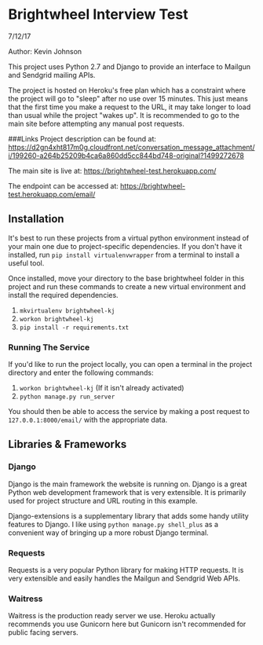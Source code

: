 # Brightwheel Interview Test

7/12/17

Author: Kevin Johnson

This project uses Python 2.7 and Django to provide an interface to Mailgun and Sendgrid mailing APIs.

The project is hosted on Heroku's free plan which has a constraint where the project will go to "sleep" after no use over 15 
minutes. This just means that the first time you make a request to the URL, it may take longer to load than usual while
the project "wakes up". It is recommended to go to the main site before attempting any manual post requests.

###Links
Project description can be found at: https://d2gn4xht817m0g.cloudfront.net/conversation_message_attachment/i/199260-a264b25209b4ca6a860dd5cc844bd748-original?1499272678

The main site is live at: https://brightwheel-test.herokuapp.com/

The endpoint can be accessed at: https://brightwheel-test.herokuapp.com/email/

## Installation

It's best to run these projects from a virtual python environment instead of your main one due to project-specific 
dependencies. If you don't have it installed, run `pip install virtualenvwrapper` from a terminal to install a useful 
tool.

Once installed, move your directory to the base brightwheel folder in this project and run these commands to create a 
new virtual environment and install the required dependencies.
1. `mkvirtualenv brightwheel-kj`
2. `workon brightwheel-kj`
3. `pip install -r requirements.txt`

### Running The Service
If you'd like to run the project locally, you can open a terminal in the project directory and enter the following 
commands:
1. `workon brightwheel-kj` (If it isn't already activated)
2. `python manage.py run_server`

You should then be able to access the service by making a post request to `127.0.0.1:8000/email/` with the appropriate 
data.

## Libraries & Frameworks

### Django
Django is the main framework the website is running on. Django is a great Python web development framework that is very 
extensible. It is primarily used for project structure and URL routing in this example.

Django-extensions is a supplementary library that adds some handy utility features to Django. I like using 
`python manage.py shell_plus` as a convenient way of bringing up a more robust Django terminal.

### Requests
Requests is a very popular Python library for making HTTP requests. It is very extensible and easily handles the Mailgun
and Sendgrid Web APIs.

### Waitress
Waitress is the production ready server we use. Heroku actually recommends you use Gunicorn here but
Gunicorn isn't recommended for public facing servers.
